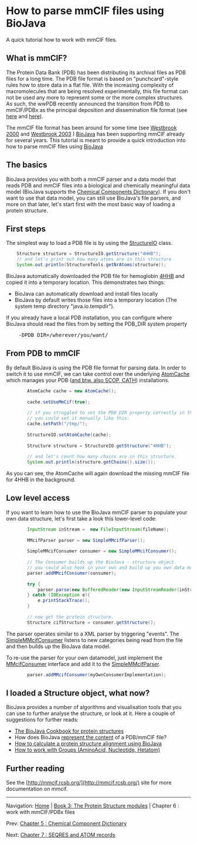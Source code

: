 # How to parse mmCIF files using BioJava

A quick tutorial how to work with mmCIF files.

## What is mmCIF?

The Protein Data Bank (PDB) has been distributing its archival files as PDB files for a long time. The PDB file format is based on "punchcard"-style rules how to store data in a flat file. With the increasing complexity of macromolecules that are being resolved experimentally, this file format can not be used any more to represent some or the more complex structures. As such, the wwPDB recently announced the transition from PDB to mmCIF/PDBx as  the principal deposition and dissemination file format (see 
[here](http://www.wwpdb.org/news/news_2013.html#22-May-2013) and 
[here](http://wwpdb.org/workshop/wgroup.html)). 

The mmCIF file format has been around for some time (see [Westbrook 2000][] and [Westbrook 2003][] ) [BioJava](http://www.biojava.org) has been supporting mmCIF already for several years. This tutorial is meant to provide a quick introduction into how to parse mmCIF files using [BioJava](http://www.biojava.org)

## The basics

BioJava provides you with both a mmCIF parser and a data model that reads PDB and mmCIF files into a biological and chemically  meaningful data model (BioJava supports the [Chemical Components Dictionary](mmcif.md)). If you don't want to use that data model, you can still use BioJava's file parsers, and more on that later, let's start first with the most basic way of loading a protein structure.


## First steps

The simplest way to load a PDB file is by using the [StructureIO](http://www.biojava.org/docs/api/org/biojava3/structure/StructureIO.html) class.

```java
    Structure structure = StructureIO.getStructure("4HHB");
    // and let's print out how many atoms are in this structure
    System.out.println(StructureTools.getNrAtoms(structure));
```



BioJava  automatically downloaded the PDB file for hemoglobin [4HHB](http://www.rcsb.org/pdb/explore.do?structureId=4HHB) and copied it into a temporary location. This demonstrates two things:

+ BioJava can automatically download and install files locally
+ BioJava by default writes those files into a temporary location (The system temp directory "java.io.tempdir"). 

If you already have a local PDB installation, you can configure where BioJava should read the files from by setting the PDB_DIR system property

<pre>
    -DPDB_DIR=/wherever/you/want/
</pre>

## From PDB to mmCIF

By default BioJava is using the PDB file format for parsing data. In order to switch it to use mmCIF, we can take control over the underlying [AtomCache](http://www.biojava.org/docs/api/org/biojava/bio/structure/align/util/AtomCache.html) which manages your PDB ([and btw. also SCOP, CATH](externaldb.md)) installations.

```java
        AtomCache cache = new AtomCache();
            
        cache.setUseMmCif(true);
            
        // if you struggled to set the PDB_DIR property correctly in the previous step, 
        // you could set it manually like this:
        cache.setPath("/tmp/");
            
        StructureIO.setAtomCache(cache);
            
        Structure structure = StructureIO.getStructure("4HHB");
                    
        // and let's count how many chains are in this structure.
        System.out.println(structure.getChains().size());
```

As you can see, the AtomCache will again download the missing mmCIF file for 4HHB in the background. 

## Low level access

If you want to learn how to use the BioJava mmCIF parser to populate your own data structure, let's first take a look this lower-level code:

```java
        InputStream inStream =  new FileInputStream(fileName);
 
        MMcifParser parser = new SimpleMMcifParser();
 
        SimpleMMcifConsumer consumer = new SimpleMMcifConsumer();
 
        // The Consumer builds up the BioJava - structure object.
        // you could also hook in your own and build up you own data model.          
        parser.addMMcifConsumer(consumer);
 
        try {
            parser.parse(new BufferedReader(new InputStreamReader(inStream)));
        } catch (IOException e){
            e.printStackTrace();
        }
 
        // now get the protein structure.
        Structure cifStructure = consumer.getStructure();
```

The parser operates similar to a XML parser by triggering "events". The [SimpleMMcifConsumer](http://www.biojava.org/docs/api/org/biojava/bio/structure/io/mmcif/SimpleMMcifConsumer.html) listens to new categories being read from the file and then builds up the BioJava data model.

To re-use the parser for your own datamodel, just implement the [MMcifConsumer](http://www.biojava.org/docs/api/org/biojava/bio/structure/io/mmcif/MMcifConsumer.html) interface and add it to the [SimpleMMcifParser](http://www.biojava.org/docs/api/org/biojava/bio/structure/io/mmcif/SimpleMMcifParser.html).
```java
        parser.addMMcifConsumer(myOwnConsumerImplementation);
```

## I loaded a Structure object, what now?

BioJava provides a number of algorithms and visualisation tools that you can use to further analyse the structure, or look at it. Here a couple of suggestions for further reads:

+ [The BioJava Cookbook for protein structures](http://biojava.org/wiki/BioJava:CookBook#Protein_Structure)
+ How does BioJava [represent the content](structure-data-model.md) of a PDB/mmCIF file?
+ [How to calculate a protein structure alignment using BioJava](http://biojava.org/wiki/BioJava:CookBook:PDB:align)
+ [How to work with Groups (AminoAcid, Nucleotide, Hetatom)](http://biojava.org/wiki/BioJava:CookBook:PDB:groups)

## Further reading

See the [http://mmcif.rcsb.org/](http://mmcif.rcsb.org/) site for more documentation on mmcif.


<!-- References -->


[Westbrook 2000]: http://www.ncbi.nlm.nih.gov/pubmed/10842738 "Westbrook JD and Bourne PE. STAR/mmCIF: an ontology for macromolecular structure. Bioinformatics 2000 Feb; 16(2) 159-68. pmid:10842738." 

[Westbrook 2003]: http://www.ncbi.nlm.nih.gov/pubmed/12647386 "Westbrook JD and Fitzgerald PM. The PDB format, mmCIF, and other data formats. Methods Biochem Anal 2003; 44 161-79. pmid:12647386."


[footer]: # (Automatically generated footer. Don't edit below here.)

---

Navigation:
[Home](../README.md)
| [Book 3: The Protein Structure modules](README.md)
| Chapter 6 : work with mmCIF/PDBx files

Prev: [Chapter 5 : Chemical Component Dictionary](chemcomp.md)

Next: [Chapter 7 : SEQRES and ATOM records](seqres.md)

